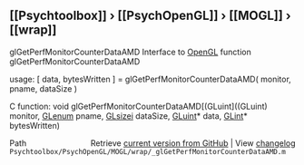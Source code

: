 ## [[Psychtoolbox]] &#8250; [[PsychOpenGL]] &#8250; [[MOGL]] &#8250; [[wrap]]

glGetPerfMonitorCounterDataAMD  Interface to [OpenGL](OpenGL) function glGetPerfMonitorCounterDataAMD  
  
usage:  [ data, bytesWritten ] = glGetPerfMonitorCounterDataAMD( monitor, pname, dataSize )  
  
C function:  void glGetPerfMonitorCounterDataAMD[(GLuint]((GLuint) monitor, [GLenum](GLenum) pname, [GLsizei](GLsizei) dataSize, [GLuint](GLuint)\* data, [GLint](GLint)\* bytesWritten)  




<div class="code_header" style="text-align:right;">
  <span style="float:left;">Path&nbsp;&nbsp;</span> <span class="counter">Retrieve <a href=
  "https://raw.github.com/Psychtoolbox-3/Psychtoolbox-3/beta/Psychtoolbox/PsychOpenGL/MOGL/wrap/_glGetPerfMonitorCounterDataAMD.m">current version from GitHub</a> | View <a href=
  "https://github.com/Psychtoolbox-3/Psychtoolbox-3/commits/beta/Psychtoolbox/PsychOpenGL/MOGL/wrap/_glGetPerfMonitorCounterDataAMD.m">changelog</a></span>
</div>
<div class="code">
  <code>Psychtoolbox/PsychOpenGL/MOGL/wrap/_glGetPerfMonitorCounterDataAMD.m</code>
</div>

